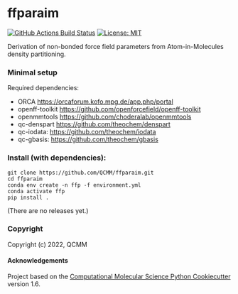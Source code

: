 ffparaim
==============================
[//]: # (Badges)
[![GitHub Actions Build Status](https://github.com/QCMM/ffparaim/workflows/CI/badge.svg)](https://github.com/QCMM/ffparaim/actions/workflows/CI.yaml)
[![License: MIT](https://img.shields.io/badge/License-MIT-yellow.svg)](https://opensource.org/licenses/MIT)


Derivation of non-bonded force field parameters from Atom-in-Molecules density partitioning.

### Minimal setup

Required dependencies:

- ORCA https://orcaforum.kofo.mpg.de/app.php/portal
- openff-toolkit https://github.com/openforcefield/openff-toolkit
- openmmtools https://github.com/choderalab/openmmtools
- qc-denspart https://github.com/theochem/denspart
- qc-iodata: https://github.com/theochem/iodata
- qc-gbasis: https://github.com/theochem/gbasis

### Install (with dependencies):

    git clone https://github.com/QCMM/ffparaim.git
    cd ffparaim
    conda env create -n ffp -f environment.yml
    conda activate ffp
    pip install .

(There are no releases yet.)


### Copyright

Copyright (c) 2022, QCMM


#### Acknowledgements
 
Project based on the 
[Computational Molecular Science Python Cookiecutter](https://github.com/molssi/cookiecutter-cms) version 1.6.
